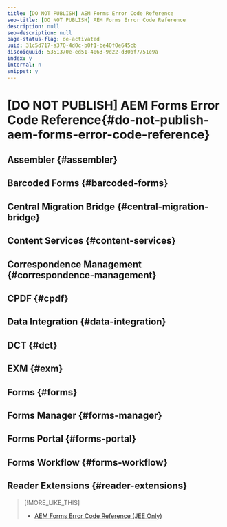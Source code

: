 ```yaml
---
title: [DO NOT PUBLISH] AEM Forms Error Code Reference
seo-title: [DO NOT PUBLISH] AEM Forms Error Code Reference
description: null
seo-description: null
page-status-flag: de-activated
uuid: 31c5d717-a370-4d0c-b0f1-be40f0e645cb
discoiquuid: 5351370e-ed51-4063-9d22-d30bf7751e9a
index: y
internal: n
snippet: y
---
```


# [DO NOT PUBLISH] AEM Forms Error Code Reference{#do-not-publish-aem-forms-error-code-reference}

## Assembler {#assembler}

## Barcoded Forms {#barcoded-forms}

## Central Migration Bridge {#central-migration-bridge}

## Content Services {#content-services}

## Correspondence Management {#correspondence-management}

## CPDF {#cpdf}

## Data Integration {#data-integration}

## DCT {#dct}

## EXM {#exm}

## Forms {#forms}

## Forms Manager {#forms-manager}

## Forms Portal {#forms-portal}

## Forms Workflow {#forms-workflow}

## Reader Extensions {#reader-extensions}

>[!MORE_LIKE_THIS]
>
>* [AEM Forms Error Code Reference (JEE Only)](../../forms/using/error-code-reference-aem-forms-jee.md)
